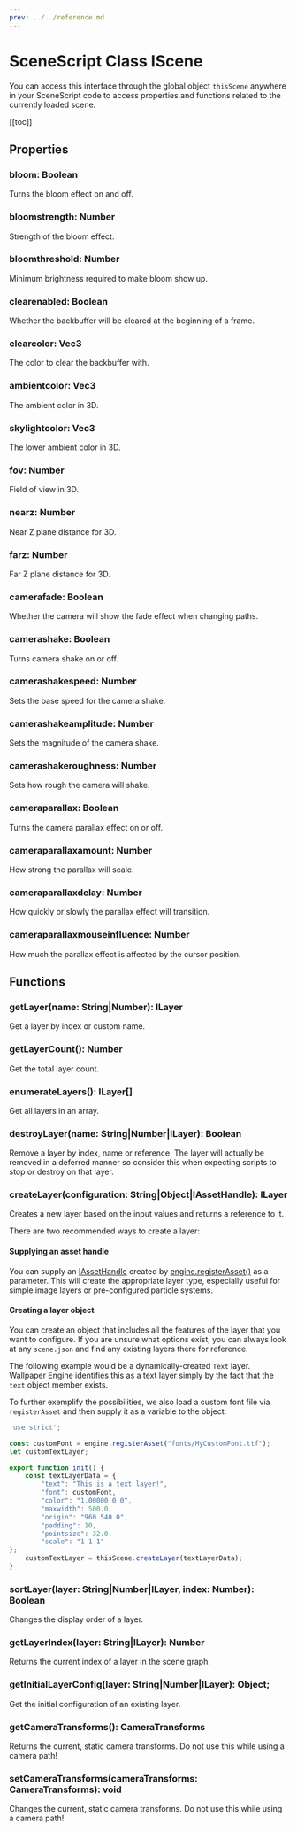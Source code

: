```yaml
---
prev: ../../reference.md
---
```


# SceneScript Class IScene

You can access this interface through the global object `thisScene` anywhere in your SceneScript code to access properties and functions related to the currently loaded scene.

[[toc]]

## Properties

### bloom: Boolean

Turns the bloom effect on and off.

### bloomstrength: Number

Strength of the bloom effect.

### bloomthreshold: Number

Minimum brightness required to make bloom show up.

### clearenabled: Boolean

Whether the backbuffer will be cleared at the beginning of a frame.

### clearcolor: Vec3

The color to clear the backbuffer with.

### ambientcolor: Vec3

The ambient color in 3D.

### skylightcolor: Vec3

The lower ambient color in 3D.

### fov: Number

Field of view in 3D.

### nearz: Number

Near Z plane distance for 3D.

### farz: Number

Far Z plane distance for 3D.

### camerafade: Boolean

Whether the camera will show the fade effect when changing paths.

### camerashake: Boolean

Turns camera shake on or off.

### camerashakespeed: Number

Sets the base speed for the camera shake.

### camerashakeamplitude: Number

Sets the magnitude of the camera shake.

### camerashakeroughness: Number

Sets how rough the camera will shake.

### cameraparallax: Boolean

Turns the camera parallax effect on or off.

### cameraparallaxamount: Number

How strong the parallax will scale.

### cameraparallaxdelay: Number

How quickly or slowly the parallax effect will transition.

### cameraparallaxmouseinfluence: Number

How much the parallax effect is affected by the cursor position.

## Functions

### getLayer(name: String|Number): ILayer

Get a layer by index or custom name.

### getLayerCount(): Number

Get the total layer count.

### enumerateLayers(): ILayer[]

Get all layers in an array.

### destroyLayer(name: String|Number|ILayer): Boolean

Remove a layer by index, name or reference. The layer will actually be removed in a deferred manner so consider this when expecting scripts to stop or destroy on that layer.

### createLayer(configuration: String|Object|IAssetHandle): ILayer

Creates a new layer based on the input values and returns a reference to it.

There are two recommended ways to create a layer:

#### Supplying an asset handle

You can supply an [IAssetHandle](/en/scene/scenescript/reference/class/IAssetHandle) created by [engine.registerAsset()](/en/scene/scenescript/reference/class/IEngine.html#registerasset-file-string-iassethandle) as a parameter. This will create the appropriate layer type, especially useful for simple image layers or pre-configured particle systems.

#### Creating a layer object

You can create an object that includes all the features of the layer that you want to configure. If you are unsure what options exist, you can always look at any `scene.json` and find any existing layers there for reference.

The following example would be a dynamically-created `Text` layer. Wallpaper Engine identifies this as a text layer simply by the fact that the `text` object member exists.

To further exemplify the possibilities, we also load a custom font file via `registerAsset` and then supply it as a variable to the object:

```js
'use strict';

const customFont = engine.registerAsset("fonts/MyCustomFont.ttf");
let customTextLayer;

export function init() {
    const textLayerData = {
        "text": "This is a text layer!",
        "font": customFont,
        "color": "1.00000 0 0",
        "maxwidth": 500.0,
        "origin": "960 540 0",
        "padding": 10,
        "pointsize": 32.0,
        "scale": "1 1 1"
};
    customTextLayer = thisScene.createLayer(textLayerData);
}
```

### sortLayer(layer: String|Number|ILayer, index: Number): Boolean

Changes the display order of a layer.

### getLayerIndex(layer: String|ILayer): Number

Returns the current index of a layer in the scene graph.

### getInitialLayerConfig(layer: String|Number|ILayer): Object;

Get the initial configuration of an existing layer.

### getCameraTransforms(): CameraTransforms

Returns the current, static camera transforms. Do not use this while using a camera path!

### setCameraTransforms(cameraTransforms: CameraTransforms): void

Changes the current, static camera transforms. Do not use this while using a camera path!